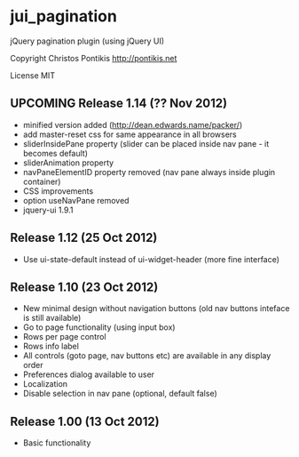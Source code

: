 jui_pagination
==============

jQuery pagination plugin (using jQuery UI)

Copyright Christos Pontikis http://pontikis.net

License MIT

UPCOMING Release 1.14 (?? Nov 2012)
---------------------------
* minified version added (http://dean.edwards.name/packer/)
* add master-reset css for same appearance in all browsers
* sliderInsidePane property (slider can be placed inside nav pane - it becomes default)
* sliderAnimation property
* navPaneElementID property removed (nav pane always inside plugin container)
* CSS improvements
* option useNavPane removed
* jquery-ui 1.9.1

Release 1.12 (25 Oct 2012)
---------------------------
* Use ui-state-default instead of ui-widget-header (more fine interface)

Release 1.10 (23 Oct 2012)
---------------------------
* New minimal design without navigation buttons (old nav buttons inteface is still available)
* Go to page functionality (using input box)
* Rows per page control
* Rows info label
* All controls (goto page, nav buttons etc) are available in any display order
* Preferences dialog available to user
* Localization
* Disable selection in nav pane (optional, default false)

Release 1.00 (13 Oct 2012)
-------------------------
* Basic functionality
